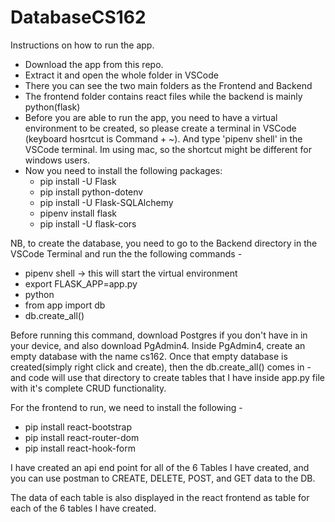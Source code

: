# DatabaseCS162

Instructions on how to run the app. 

- Download the app from this repo. 
- Extract it and open the whole folder in VSCode
- There you can see the two main folders as the Frontend and Backend
- The frontend folder contains react files while the backend is mainly python(flask)
- Before you are able to run the app, you need to have a virtual environment to be created, so please create a terminal in VSCode (keyboard hosrtcut is Command + ~). And type 'pipenv shell' in the VSCode terminal. Im using mac, so the shortcut might be different for windows users. 
- Now you need to install the following packages:
   -  pip install -U Flask
   -  pip install python-dotenv
   -  pip install -U Flask-SQLAlchemy
   - pipenv install flask
   - pip install -U flask-cors

NB, to create the database, you need to go to the Backend directory in the VSCode Terminal and run the the following commands - 

 - pipenv shell   -> this will start the virtual environment
 - export FLASK_APP=app.py
 - python
 - from app import db
 - db.create_all()

Before running this command, download Postgres if you don't have in in your device, and also download PgAdmin4. Inside PgAdmin4, create an empty database with the name cs162. Once that empty database is created(simply right click and create), then the db.create_all() comes in -  and code will use that directory to create tables that I have inside app.py file with it's complete CRUD functionality. 

For the frontend to run, we need to install the following - 

 - pip install react-bootstrap
 - pip install react-router-dom
 - pip install react-hook-form


I have created an api end point for all of the 6 Tables I have created, and you can use postman to CREATE, DELETE, POST, and GET data to the DB. 

The data of each table is also displayed in the react frontend as table for each of the 6 tables I have created.




   

